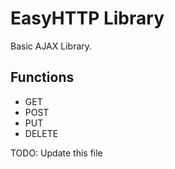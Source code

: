 # EasyHTTP Library

Basic AJAX Library.

## Functions
* GET
* POST
* PUT
* DELETE

TODO: Update this file
